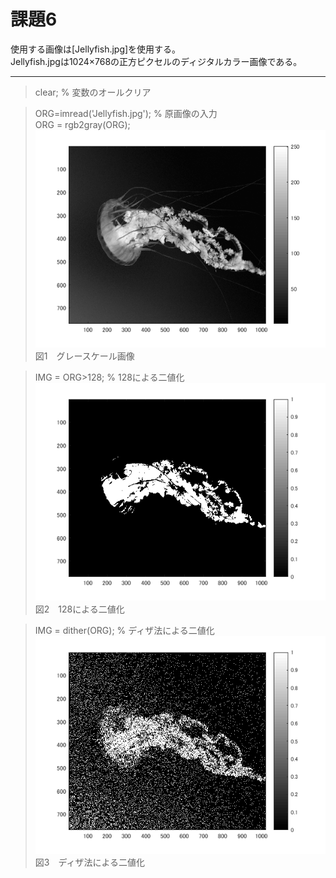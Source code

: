 # 課題6

使用する画像は[Jellyfish.jpg]を使用する。  
Jellyfish.jpgは1024×768の正方ピクセルのディジタルカラー画像である。　　

---  
> clear; % 変数のオールクリア

> ORG=imread('Jellyfish.jpg'); % 原画像の入力   
> ORG = rgb2gray(ORG);   
![6-1.png](https://github.com/noritama101/MATLAB-Image-Processing-Technology/blob/master/%E8%AA%B2%E9%A1%8C/Images/6/6-1.png)  
図1　グレースケール画像   

> IMG = ORG>128; % 128による二値化  
![6-2.png](https://github.com/noritama101/MATLAB-Image-Processing-Technology/blob/master/%E8%AA%B2%E9%A1%8C/Images/6/6-2.png)  
図2　128による二値化   

> IMG = dither(ORG); % ディザ法による二値化  
![6-3.png](https://github.com/noritama101/MATLAB-Image-Processing-Technology/blob/master/%E8%AA%B2%E9%A1%8C/Images/6/6-3.png)  
図3　ディザ法による二値化   
